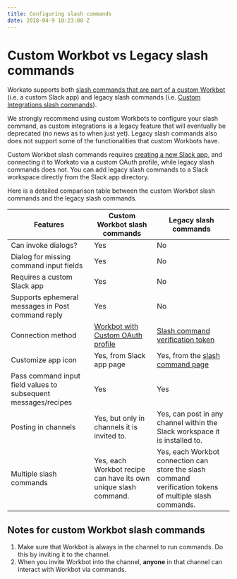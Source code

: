 ```yaml
---
title: Configuring slash commands
date: 2018-04-9 10:23:00 Z
---
```


# Custom Workbot vs Legacy slash commands
Workato supports both [slash commands that are part of a custom Workbot](https://api.slack.com/slash-commands) (i.e. a custom Slack app) and legacy slash commands (i.e. [Custom Integrations slash commands](https://slack.com/apps/A0F82E8CA-slash-commands)).

We strongly recommend using custom Workbots to configure your slash command, as custom integrations is a legacy feature that will eventually be deprecated (no news as to when just yet). Legacy slash commands also does not support some of the functionalities that custom Workbots have.

Custom Workbot slash commands requires [creating a new Slack app](/workbot/workbot-custom-bots.md), and connecting it to Workato via a custom OAuth profile, while legacy slash commands does not. You can add legacy slash commands to a Slack workspace directly from the Slack app directory.

Here is a detailed comparison table between the custom Workbot slash commands and the legacy slash commands.

<table class="unchanged rich-diff-level-one">
    <thead>
        <tr>
            <th>Features</th>
            <th>Custom Workbot slash commands</th>
            <th>Legacy slash commands</th>
        </tr>
    </thead>
    <tbody>
        <tr>
            <td>
              Can invoke dialogs?
            </td>
            <td>
              Yes
            </td>
            <td>
              No
            </td>
        </tr>
        <tr>
            <td>
              Dialog for missing command input fields
            <td>
              Yes
            </td>
            <td>No</td>
        </tr>
        <tr>
            <td>
              Requires a custom Slack app
            </td>
            <td>Yes</td>
            <td>No</td>
        </tr>
        <tr>
            <td>
              Supports ephemeral messages in Post command reply
            </td>
            <td>
              Yes
            </td>
            <td>No</td>
        </tr>
        <tr>
            <td>Connection method</td>
            <td><a href="/workbot/configuring-slash-commands.html#workbot-connection"> Workbot with Custom OAuth profile</a></td>
            <td><a href="/workbot/legacy-slash-commands.html#configuring-the-workbot-connection">Slash command verification token</a></td>
        </tr>
        <tr>
            <td>Customize app icon</td>
            <td>
              Yes, from Slack app page
            </td>
            <td>Yes, from the <a href="https://slack.com/apps/A0F82E8CA-slash-commands">slash command page</a></td>
        </tr>
        <tr>
            <td>
              Pass command input field values to subsequent messages/recipes
            </td>
            <td>Yes</td>
            <td>Yes</td>
        </tr>
        <tr>
            <td>Posting in channels</td>
            <td>
              Yes, but only in channels it is invited to.
            </td>
            <td>Yes, can post in any channel within the Slack workspace it is installed to.</td>
        </tr>
        <tr>
            <td>Multiple slash commands</td>
            <td>
              Yes, each Workbot recipe can have its own unique slash command.
            </td>
            <td>Yes, each Workbot connection can store the slash command verification tokens of multiple slash commands.</td>
        </tr>
    </tbody>
</table>

## Notes for custom Workbot slash commands

1. Make sure that Workbot is always in the channel to run commands. Do this by inviting it to the channel.
2. When you invite Workbot into the channel, **anyone** in that channel can interact with Workbot via commands.
